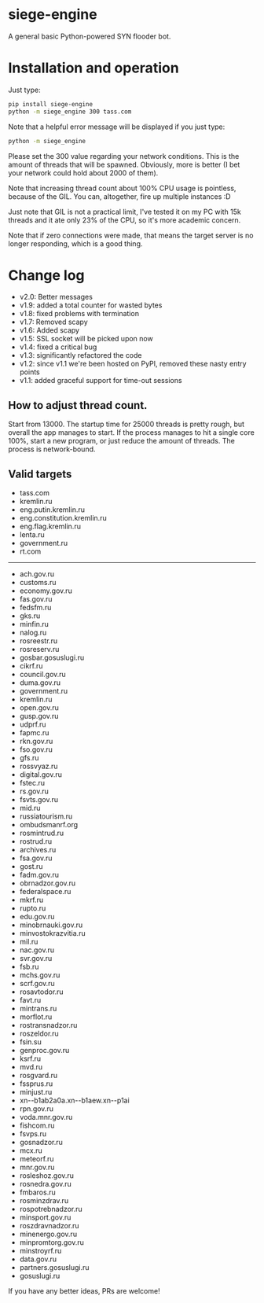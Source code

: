 # siege-engine
A general basic Python-powered SYN flooder bot.

Installation and operation
==========================

Just type:

```bash
pip install siege-engine
python -m siege_engine 300 tass.com
```

Note that a helpful error message will be displayed if you just type:

```bash
python -m siege_engine
```

Please set the 300 value regarding your network conditions. This is the amount of threads
that will be spawned. Obviously, more is better (I bet your network could hold about 2000
of them).

Note that increasing thread count about 100% CPU usage is pointless, because of the GIL.
You can, altogether, fire up multiple instances :D 

Just note that GIL is not a practical limit, I've tested it on my PC with 15k threads and it ate
only 23% of the CPU, so it's more academic concern.

Note that if zero connections were made, that means the target server is no longer responding,
which is a good thing.

# Change log

* v2.0: Better messages
* v1.9: added a total counter for wasted bytes
* v1.8: fixed problems with termination
* v1.7: Removed scapy
* v1.6: Added scapy
* v1.5: SSL socket will be picked upon now
* v1.4: fixed a critical bug
* v1.3: significantly refactored the code
* v1.2: since v1.1 we're been hosted on PyPI, removed these nasty entry points
* v1.1: added graceful support for time-out sessions

## How to adjust thread count.

Start from 13000. The startup time for 25000 threads is pretty rough, but overall the app manages to start.
If the process manages to hit a single core 100%, start a new program, or just reduce 
the amount of threads. The process is network-bound.

## Valid targets

* tass.com
* kremlin.ru
* eng.putin.kremlin.ru
* eng.constitution.kremlin.ru
* eng.flag.kremlin.ru
* lenta.ru
* government.ru
* rt.com

------

* ach.gov.ru
* customs.ru
* economy.gov.ru
* fas.gov.ru
* fedsfm.ru
* gks.ru
* minfin.ru
* nalog.ru
* rosreestr.ru
* rosreserv.ru
* gosbar.gosuslugi.ru
* cikrf.ru
* council.gov.ru
* duma.gov.ru
* government.ru
* kremlin.ru
* open.gov.ru
* gusp.gov.ru
* udprf.ru
* fapmc.ru
* rkn.gov.ru
* fso.gov.ru
* gfs.ru
* rossvyaz.ru
* digital.gov.ru
* fstec.ru
* rs.gov.ru
* fsvts.gov.ru
* mid.ru
* russiatourism.ru
* ombudsmanrf.org
* rosmintrud.ru
* rostrud.ru
* archives.ru
* fsa.gov.ru
* gost.ru
* fadm.gov.ru
* obrnadzor.gov.ru
* federalspace.ru
* mkrf.ru
* rupto.ru
* edu.gov.ru
* minobrnauki.gov.ru
* minvostokrazvitia.ru
* mil.ru
* nac.gov.ru
* svr.gov.ru
* fsb.ru
* mchs.gov.ru
* scrf.gov.ru
* rosavtodor.ru
* favt.ru
* mintrans.ru
* morflot.ru
* rostransnadzor.ru
* roszeldor.ru
* fsin.su
* genproc.gov.ru
* ksrf.ru
* mvd.ru
* rosgvard.ru
* fssprus.ru
* minjust.ru
* xn--b1ab2a0a.xn--b1aew.xn--p1ai
* rpn.gov.ru
* voda.mnr.gov.ru
* fishcom.ru
* fsvps.ru
* gosnadzor.ru
* mcx.ru
* meteorf.ru
* mnr.gov.ru
* rosleshoz.gov.ru
* rosnedra.gov.ru
* fmbaros.ru
* rosminzdrav.ru
* rospotrebnadzor.ru
* minsport.gov.ru
* roszdravnadzor.ru
* minenergo.gov.ru
* minpromtorg.gov.ru
* minstroyrf.ru
* data.gov.ru
* partners.gosuslugi.ru
* gosuslugi.ru


If you have any better ideas, PRs are welcome!